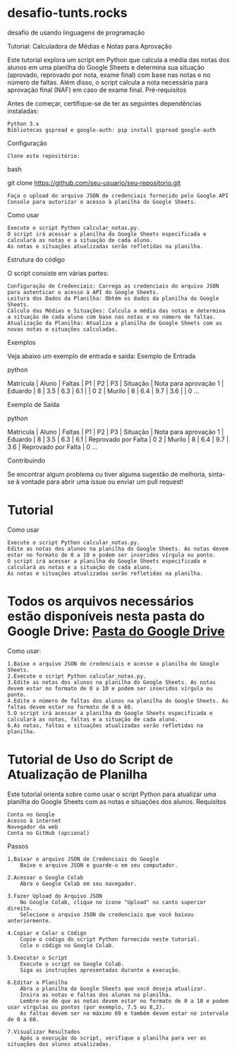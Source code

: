 # desafio-tunts.rocks
desafio de usando linguagens de programação

Tutorial: Calculadora de Médias e Notas para Aprovação

Este tutorial explora um script em Python que calcula a média das notas dos alunos em uma planilha do Google Sheets e determina sua situação (aprovado, reprovado por nota, exame final) com base nas notas e no número de faltas. Além disso, o script calcula a nota necessária para aprovação final (NAF) em caso de exame final.
Pré-requisitos

Antes de começar, certifique-se de ter as seguintes dependências instaladas:

    Python 3.x
    Bibliotecas gspread e google-auth: pip install gspread google-auth

Configuração

    Clone este repositório:

bash

git clone https://github.com/seu-usuario/seu-repositorio.git

    Faça o upload do arquivo JSON de credenciais fornecido pelo Google API Console para autorizar o acesso à planilha do Google Sheets.

Como usar

    Execute o script Python calcular_notas.py.
    O script irá acessar a planilha do Google Sheets especificada e calculará as notas e a situação de cada aluno.
    As notas e situações atualizadas serão refletidas na planilha.

Estrutura do código

O script consiste em várias partes:

    Configuração de Credenciais: Carrega as credenciais do arquivo JSON para autenticar o acesso à API do Google Sheets.
    Leitura dos Dados da Planilha: Obtém os dados da planilha do Google Sheets.
    Cálculo das Médias e Situações: Calcula a média das notas e determina a situação de cada aluno com base nas notas e no número de faltas.
    Atualização da Planilha: Atualiza a planilha do Google Sheets com as novas notas e situações calculadas.

Exemplos

Veja abaixo um exemplo de entrada e saída:
Exemplo de Entrada

python

Matricula | Aluno    | Faltas | P1  | P2  | P3  | Situação | Nota para aprovação
1         | Eduardo  | 8      | 3.5 | 6.3 | 6.1 |          | 0
2         | Murilo   | 8      | 6.4 | 9.7 | 3.6 |          | 0
...

Exemplo de Saída

python

Matricula | Aluno    | Faltas | P1  | P2  | P3  | Situação           | Nota para aprovação
1         | Eduardo  | 8      | 3.5 | 6.3 | 6.1 | Reprovado por Falta | 0
2         | Murilo   | 8      | 6.4 | 9.7 | 3.6 | Reprovado por Falta | 0
...

Contribuindo

Se encontrar algum problema ou tiver alguma sugestão de melhoria, sinta-se à vontade para abrir uma issue ou enviar um pull request!
# Tutorial
Como usar

    Execute o script Python calcular_notas.py.
    Edite as notas dos alunos na planilha do Google Sheets. As notas devem estar no formato de 0 a 10 e podem ser inseridos vírgula ou ponto.
    O script irá acessar a planilha do Google Sheets especificada e calculará as notas e a situação de cada aluno.
    As notas e situações atualizadas serão refletidas na planilha.

# Todos os arquivos necessários estão disponíveis nesta pasta do Google Drive: [Pasta do Google Drive](https://drive.google.com/drive/folders/1bGkkww68Nzw__DxhtbE9c6so2kGF2FSO)

Como usar:

    
    1.Baixe o arquivo JSON de credenciais e acesse a planilha do Google Sheets.
    2.Execute o script Python calcular_notas.py.
    3.Edite as notas dos alunos na planilha do Google Sheets. As notas devem estar no formato de 0 a 10 e podem ser inseridos vírgula ou ponto.
    4.Edite o número de faltas dos alunos na planilha do Google Sheets. As faltas devem estar no formato de 0 a 60.
    5.O script irá acessar a planilha do Google Sheets especificada e calculará as notas, faltas e a situação de cada aluno.
    6.As notas, faltas e situações atualizadas serão refletidas na planilha.
    
# Tutorial de Uso do Script de Atualização de Planilha

Este tutorial orienta sobre como usar o script Python para atualizar uma planilha do Google Sheets com as notas e situações dos alunos.
Requisitos

    Conta no Google
    Acesso à internet
    Navegador da web
    Conta no GitHub (opcional)

Passos

    1.Baixar o arquivo JSON de Credenciais do Google
        Baixe o arquivo JSON e guarde-o em seu computador.

    2.Acessar o Google Colab
        Abra o Google Colab em seu navegador.

    3.Fazer Upload do Arquivo JSON
        No Google Colab, clique no ícone "Upload" no canto superior direito.
        Selecione o arquivo JSON de credenciais que você baixou anteriormente.

    4.Copiar e Colar o Código
        Copie o código do script Python fornecido neste tutorial.
        Cole o código no Google Colab.

    5.Executar o Script
        Execute o script no Google Colab.
        Siga as instruções apresentadas durante a execução.

    6.Editar a Planilha
        Abra a planilha do Google Sheets que você deseja atualizar.
        Insira as notas e faltas dos alunos na planilha.
        Lembre-se de que as notas devem estar no formato de 0 a 10 e podem usar vírgulas ou pontos (por exemplo, 7.5 ou 8,2).
        As faltas devem ser no máximo 60 e também devem estar no intervalo de 0 a 60.

    7.Visualizar Resultados
        Após a execução do script, verifique a planilha para ver as situações dos alunos atualizadas.
